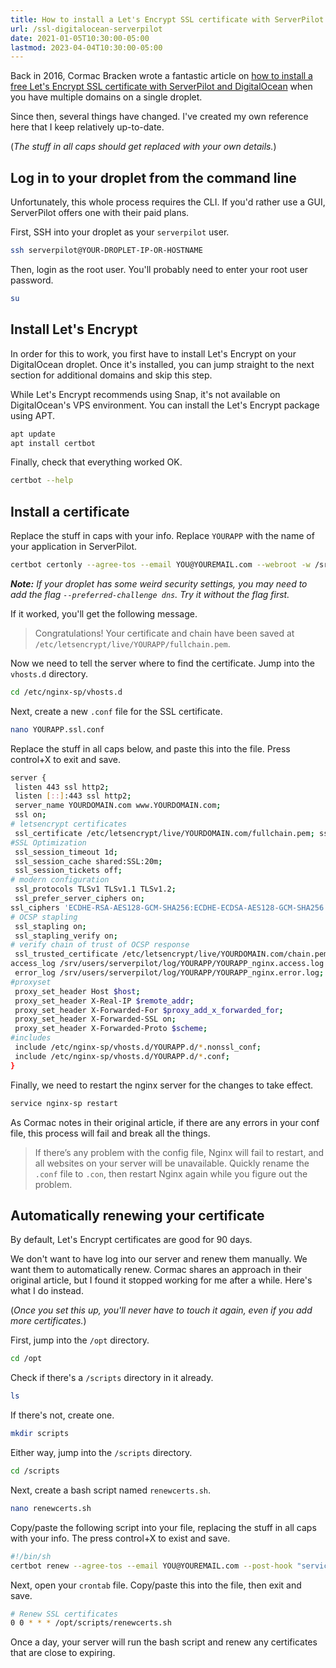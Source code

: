 ```yaml
---
title: How to install a Let's Encrypt SSL certificate with ServerPilot and DigitalOcean
url: /ssl-digitalocean-serverpilot
date: 2021-01-05T10:30:00-05:00
lastmod: 2023-04-04T10:30:00-05:00
---
```


Back in 2016, Cormac Bracken wrote a fantastic article on [how to install a free Let's Encrypt SSL certificate with ServerPilot and DigitalOcean](https://www.redhotlemon.com/dev-blog/free-ssl-with-lets-encrypt-on-serverpilot-with-multiple-domains/) when you have multiple domains on a single droplet.

Since then, several things have changed. I've created my own reference here that I keep relatively up-to-date.

(_The stuff in all caps should get replaced with your own details._)


## Log in to your droplet from the command line

Unfortunately, this whole process requires the CLI. If you'd rather use a GUI, ServerPilot offers one with their paid plans.

First, SSH into your droplet as your `serverpilot` user.

```bash
ssh serverpilot@YOUR-DROPLET-IP-OR-HOSTNAME
```

Then, login as the root user. You'll probably need to enter your root user password.

```bash
su
```


## Install Let's Encrypt

In order for this to work, you first have to install Let's Encrypt on your DigitalOcean droplet. Once it's installed, you can jump straight to the next section for additional domains and skip this step.

While Let's Encrypt recommends using Snap, it's not available on DigitalOcean's VPS environment. You can install the Let's Encrypt package using APT.

```bash
apt update
apt install certbot
```

Finally, check that everything worked OK.

```bash
certbot --help
```


## Install a certificate

Replace the stuff in caps with your info. Replace `YOURAPP` with the name of your application in ServerPilot.

```bash
certbot certonly --agree-tos --email YOU@YOUREMAIL.com --webroot -w /srv/users/serverpilot/apps/YOURAPP/public -d YOURSITE.com -d www.YOURSITE.com
```

_**Note:** If your droplet has some weird security settings, you may need to add the flag `--preferred-challenge dns`. Try it without the flag first._

If it worked, you'll get the following message.

> Congratulations! Your certificate and chain have been saved at  `/etc/letsencrypt/live/YOURAPP/fullchain.pem`.

Now we need to tell the server where to find the certificate. Jump into the `vhosts.d` directory.

```bash
cd /etc/nginx-sp/vhosts.d
```

Next, create a new `.conf` file for the SSL certificate.

```bash
nano YOURAPP.ssl.conf
```

Replace the stuff in all caps below, and paste this into the file. Press control+X to exit and save.

```bash
server {
 listen 443 ssl http2;
 listen [::]:443 ssl http2;
 server_name YOURDOMAIN.com www.YOURDOMAIN.com;
 ssl on;
# letsencrypt certificates
 ssl_certificate /etc/letsencrypt/live/YOURDOMAIN.com/fullchain.pem; ssl_certificate_key /etc/letsencrypt/live/YOURDOMAIN.com/privkey.pem;
#SSL Optimization
 ssl_session_timeout 1d;
 ssl_session_cache shared:SSL:20m;
 ssl_session_tickets off;
# modern configuration
 ssl_protocols TLSv1 TLSv1.1 TLSv1.2;
 ssl_prefer_server_ciphers on;
ssl_ciphers 'ECDHE-RSA-AES128-GCM-SHA256:ECDHE-ECDSA-AES128-GCM-SHA256:ECDHE-RSA-AES256-GCM-SHA384:ECDHE-ECDSA-AES256-GCM-SHA384:DHE-RSA-AES128-GCM-SHA256:DHE-DSS-AES128-GCM-SHA256:kEDH+AESGCM:ECDHE-RSA-AES128-SHA256:ECDHE-ECDSA-AES128-SHA256:ECDHE-RSA-AES128-SHA:ECDHE-ECDSA-AES128-SHA:ECDHE-RSA-AES256-SHA384:ECDHE-ECDSA-AES256-SHA384:ECDHE-RSA-AES256-SHA:ECDHE-ECDSA-AES256-SHA:DHE-RSA-AES128-SHA256:DHE-RSA-AES128-SHA:DHE-DSS-AES128-SHA256:DHE-RSA-AES256-SHA256:DHE-DSS-AES256-SHA:DHE-RSA-AES256-SHA:!aNULL:!eNULL:!EXPORT:!DES:!RC4:!3DES:!MD5:!PSK';
# OCSP stapling
 ssl_stapling on;
 ssl_stapling_verify on;
# verify chain of trust of OCSP response
 ssl_trusted_certificate /etc/letsencrypt/live/YOURDOMAIN.com/chain.pem; #root directory and logfiles root /srv/users/serverpilot/apps/YOURAPP/public;
access_log /srv/users/serverpilot/log/YOURAPP/YOURAPP_nginx.access.log main;
 error_log /srv/users/serverpilot/log/YOURAPP/YOURAPP_nginx.error.log;
#proxyset
 proxy_set_header Host $host;
 proxy_set_header X-Real-IP $remote_addr;
 proxy_set_header X-Forwarded-For $proxy_add_x_forwarded_for;
 proxy_set_header X-Forwarded-SSL on;
 proxy_set_header X-Forwarded-Proto $scheme;
#includes
 include /etc/nginx-sp/vhosts.d/YOURAPP.d/*.nonssl_conf;
 include /etc/nginx-sp/vhosts.d/YOURAPP.d/*.conf;
}
```

Finally, we need to restart the nginx server for the changes to take effect.

```bash
service nginx-sp restart
```

As Cormac notes in their original article, if there are any errors in your conf file, this process will fail and break all the things.

> If there’s any problem with the config file, Nginx will fail to restart, and all websites on your server will be unavailable. Quickly rename the `.conf` file to `.con`, then restart Nginx again while you figure out the problem.


## Automatically renewing your certificate

By default, Let's Encrypt certificates are good for 90 days.

We don't want to have log into our server and renew them manually. We want them to automatically renew. Cormac shares an approach in their original article, but I found it stopped working for me after a while. Here's what I do instead.

(_Once you set this up, you'll never have to touch it again, even if you add more certificates._)

First, jump into the `/opt` directory.

```bash
cd /opt
```

Check if there's a `/scripts` directory in it already.

```bash
ls
```

If there's not, create one.

```bash
mkdir scripts
```

Either way, jump into the `/scripts` directory.

```bash
cd /scripts
```

Next, create a bash script named `renewcerts.sh`.

```bash
nano renewcerts.sh
```

Copy/paste the following script into your file, replacing the stuff in all caps with your info. The press control+X to exist and save.

```bash
#!/bin/sh
certbot renew --agree-tos --email YOU@YOUREMAIL.com --post-hook "service nginx-sp restart" >> /opt/logs/renew-ssl.log
```

Next, open your `crontab` file. Copy/paste this into the file, then exit and save.

```bash
# Renew SSL certificates
0 0 * * * /opt/scripts/renewcerts.sh
```

Once a day, your server will run the bash script and renew any certificates that are close to expiring.